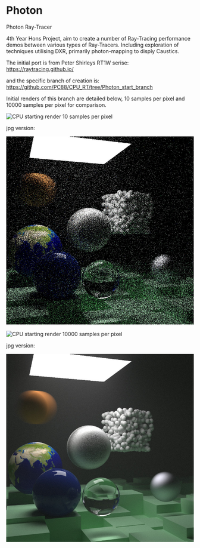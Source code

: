 # Photon
Photon Ray-Tracer

4th Year Hons Project, aim to create a number of Ray-Tracing performance demos between various types of Ray-Tracers. Including exploration of techniques utilising DXR, primarily photon-mapping to disply Caustics.

The initial port is from Peter Shirleys RT1W serise: https://raytracing.github.io/

and the specific branch of creation is: https://github.com/PC88/CPU_RT/tree/Photon_start_branch

Initial renders of this branch are detailed below, 10 samples per pixel and 10000 samples per pixel for comparison.

![CPU starting render 10 samples per pixel](Photon/Images/10_samples_pp.ppm)

jpg version:

![jpg-version](Photon/Images/10_samples_pp.jpg)

![CPU starting render 10000 samples per pixel](Photon/Images/10000_samples_pp.ppm)

jpg version:

![jpg-version](Photon/Images/10000_samples_pp.jpg)
